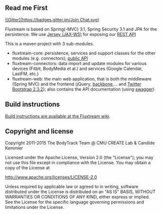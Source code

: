 Read me First
-------------

[![Gitter](https://badges.gitter.im/Join Chat.svg)](https://gitter.im/fluxtream/fluxtream-app?utm_source=badge&utm_medium=badge&utm_campaign=pr-badge&utm_content=badge)

Fluxtream is based on Spring(-MVC) 3.1, Spring Security 3.1 and JPA for the persistence. We use [Jersey (JAX-WS)](https://jersey.java.net/) for exposing our [REST API](https://fluxtream.org/dev/#/api-docs)

This is a maven project with 3 sub-modules.

* fluxtream-core: persistence, services and support classes for the other modules (e.g. connectors); [public API](https://fluxtream.org/dev/#/api-docs)
* fluxtream-connectors: data import and update modules for various devices (Fitbit, BodyMedia et al.) and services (Google Calendar, LastFM, etc.)
* fluxtream-web: the main web application, that is both the middleware (Spring MVC) and the frontend (jQuery, [backbone](http://backbonejs.org/),... and [Twitter Bootstrap 2.3.2](http://getbootstrap.com/2.3.2/)); also contains the API documentation (using [swagger](https://helloreverb.com/developers/swagger))

Build instructions
------------------

[Build instructions are available at the Fluxtream wiki](https://github.com/fluxtream/fluxtream-app/wiki).

Copyright and license
---------------------

Copyright 2011-2015 The BodyTrack Team @ CMU CREATE Lab & Candide Kemmler

Licensed under the Apache License, Version 2.0 (the "License");
you may not use this file except in compliance with the License.
You may obtain a copy of the License at

http://www.apache.org/licenses/LICENSE-2.0

Unless required by applicable law or agreed to in writing, software
distributed under the License is distributed on an "AS IS" BASIS,
WITHOUT WARRANTIES OR CONDITIONS OF ANY KIND, either express or implied.
See the License for the specific language governing permissions and
limitations under the License.
